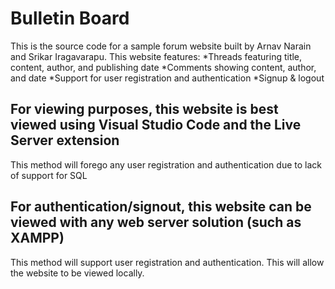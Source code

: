 # Bulletin Board

This is the source code for a sample forum website built by Arnav Narain and Srikar Iragavarapu. This website features:
*Threads featuring title, content, author, and publishing date
*Comments showing content, author, and date 
*Support for user registration and authentication
*Signup & logout

## For viewing purposes, this website is best viewed using Visual Studio Code and the Live Server extension 
This method will forego any user registration and authentication due to lack of support for SQL 

## For authentication/signout, this website can be viewed with any web server solution (such as XAMPP)
This method will support user registration and authentication. This will allow the website to be viewed locally. 

